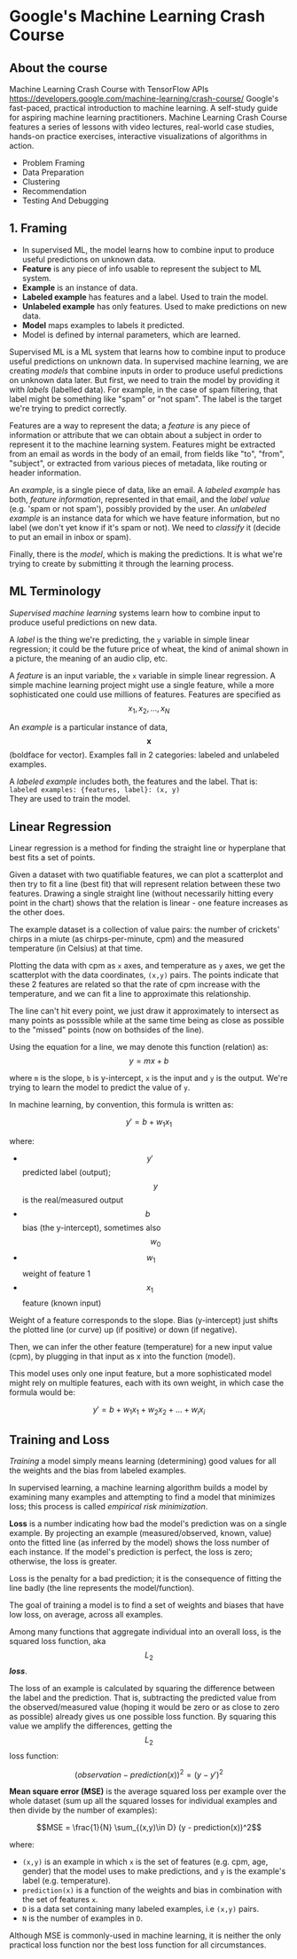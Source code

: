 # Google's Machine Learning Crash Course


## About the course
Machine Learning Crash Course with TensorFlow APIs
https://developers.google.com/machine-learning/crash-course/
Google's fast-paced, practical introduction to machine learning. A self-study guide for aspiring machine learning practitioners. Machine Learning Crash Course features a series of lessons with video lectures, real-world case studies, hands-on practice exercises, interactive visualizations of algorithms in action.

- Problem Framing
- Data Preparation
- Clustering
- Recommendation
- Testing And Debugging

## 1. Framing

- In supervised ML, the model learns how to combine input to produce useful predictions on unknown data.
- **Feature** is any piece of info usable to represent the subject to ML system.
- **Example** is an instance of data.
- **Labeled example** has features and a label. Used to train the model.
- __Unlabeled example__ has only features. Used to make predictions on new data.
- __Model__ maps examples to labels it predicted.
- Model is defined by internal parameters, which are learned.


Supervised ML is a ML system that learns how to combine input to produce useful predictions on unknown data. In supervised machine learning, we are creating *models* that combine inputs in order to produce useful predictions on unknown data later. But first, we need to train the model by providing it with *labels* (labelled data). For example, in the case of spam filtering, that label might be something like "spam" or "not spam". The label is the target we're trying to predict correctly.

Features are a way to represent the data; a *feature* is any piece of information or attribute that we can obtain about a subject in order to represent it to the machine learning system. Features might be extracted from an email as words in the body of an email, from fields like "to", "from", "subject", or extracted from various pieces of metadata, like routing or header information.

An *example*, is a single piece of data, like an email. A *labeled example* has both, *feature information*, represented in that email, and the *label value* (e.g. 'spam or not spam'), possibly provided by the user. An *unlabeled example* is an instance data for which we have feature information, but no label (we don't yet know if it's spam or not). We need to *classify* it (decide to put an email in inbox or spam).

Finally, there is the *model*, which is making the predictions. It is what we're trying to create by submitting it through the learning process.


## ML Terminology

*Supervised machine learning* systems learn how to combine input to produce useful predictions on new data.

A *label* is the thing we're predicting, the `y` variable in simple linear regression; it could be the future price of wheat, the kind of animal shown in a picture, the meaning of an audio clip, etc.

A *feature* is an input variable, the `x` variable in simple linear regression. A simple machine learning project might use a single feature, while a more sophisticated one could use millions of features. Features are specified as 
$$x_1, x_2, \dots, x_N$$

An *example* is a particular instance of data, $$\textbf{x}$$ (boldface for vector). Examples fall in 2 categories: labeled and unlabeled examples.

A *labeled example* includes both, the features and the label. That is:    
`labeled examples: {features, label}: (x, y)`      
They are used to train the model.



## Linear Regression

Linear regression is a method for finding the straight line or hyperplane that best fits a set of points.

Given a dataset with two quatifiable features, we can plot a scatterplot and then try to fit a line (best fit) that will represent relation between these two features. Drawing a single straight line (without necessarily hitting every point in the chart) shows that the relation is linear - one feature increases as the other does.

The example dataset is a collection of value pairs: the number of crickets' chirps in a miute (as chirps-per-minute, cpm) and the measured temperature (in Celsius) at that time.

Plotting the data with cpm as `x` axes, and temperature as `y` axes, we get the scatterplot with the data coordinates, `(x,y)` pairs. The points indicate that these 2 features are related so that the rate of cpm increase with the temperature, and we can fit a line to approximate this relationship.

The line can't hit every point, we just draw it approximately to intersect as many points as posssible while at the same time being as close as possible to the "missed" points (now on bothsides of the line).

Using the equation for a line, we may denote this function (relation) as:    
$$y = mx + b$$

where `m` is the slope, `b` is y-intercept, `x` is the input and `y` is the output. We're trying to learn the model to predict the value of `y`.

In machine learning, by convention, this formula is written as:

$$y' = b + w_1x_1$$

where:
- $$y'\ \quad$$     predicted label (output); $$y$$ is the real/measured output
- $$b\ \ \ \quad$$  bias (the y-intercept), sometimes also $$w_0$$
- $$w_1\quad$$      weight of feature 1
- $$x_1\ \quad$$    feature (known input)

Weight of a feature corresponds to the slope. Bias (y-intercept) just shifts the plotted line (or curve) up (if positive) or down (if negative).


Then, we can infer the other feature (temperature) for a new input value (cpm), by plugging in that input as x into the function (model).

This model uses only one input feature, but a more sophisticated model might rely on multiple features, each with its own weight, in which case the formula would be:

$$y' = b + w_1x_1 + w_2x_2 + \dots + w_ix_i$$



## Training and Loss

*Training* a model simply means learning (determining) good values for all the weights and the bias from labeled examples.

In supervised learning, a machine learning algorithm builds a model by examining many examples and attempting to find a model that minimizes loss; this process is called *empirical risk minimization*.

__Loss__ is a number indicating how bad the model's prediction was on a single example. By projecting an example (measured/observed, known, value) onto the fitted line (as inferred by the model) shows the loss number of each instance. If the model's prediction is perfect, the loss is zero; otherwise, the loss is greater.

Loss is the penalty for a bad prediction; it is the consequence of fitting the line badly (the line represents the model/function).

The goal of training a model is to find a set of weights and biases that have low loss, on average, across all examples.

Among many functions that aggregate individual into an overall loss, is the squared loss function, aka $$L_2$$ *__loss__*. 

The loss of an example is calculated by squaring the difference between the label and the prediction. That is, subtracting the predicted value from the observed/measured value (hoping it would be zero or as close to zero as possible) already gives us one possible loss function. By squaring this value we amplify the differences, getting the $$L_2$$ loss function:

$$(observation - prediction(x))^2 = (y - y')^2$$


**Mean square error (MSE)** is the average squared loss per example over the whole dataset (sum up all the squared losses for individual examples and then divide by the number of examples):

$$MSE = \frac{1}{N} \sum_{(x,y)\in D} (y - prediction(x))^2$$

where:
- `(x,y)` is an example in which `x` is the set of features (e.g. cpm, age, gender) that the model uses to make predictions, and `y` is the example's label (e.g. temperature).
-  `prediction(x)` is a function of the weights and bias in combination with the set of features `x`.
- `D` is a data set containing many labeled examples, i.e `(x,y)` pairs.
- `N` is the number of examples in `D`.

Although MSE is commonly-used in machine learning, it is neither the only practical loss function nor the best loss function for all circumstances.
